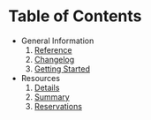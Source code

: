# Table of Contents

- General Information
    1. [Reference](./Reference.md)
    1. [Changelog](./Changelog.md)
    1. [Getting Started](./Getting-Started.md)
- Resources
    1. [Details](./Details.md)
    1. [Summary](./Summary.md)
    1. [Reservations](./Reservations.md)


